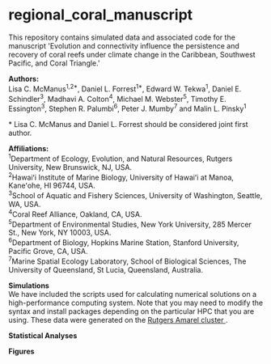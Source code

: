 # regional_coral_manuscript

This repository contains simulated data and associated code for the manuscript 'Evolution and connectivity influence the persistence and recovery of coral reefs under climate change in the Caribbean, Southwest Pacific, and Coral Triangle.'

**Authors:**   
Lisa C. McManus<sup>1,2*</sup>, Daniel L. Forrest<sup>1*</sup>, Edward W. Tekwa<sup>1</sup>, Daniel E. Schindler<sup>3</sup>, Madhavi A. Colton<sup>4</sup>, Michael M. Webster<sup>5</sup>, Timothy E. Essington<sup>3</sup>, Stephen R. Palumbi<sup>6</sup>, Peter J. Mumby<sup>7</sup> and Malin L. Pinsky<sup>1</sup>

\* Lisa C. McManus and Daniel L. Forrest should be considered joint first author.

**Affiliations:**  
<sup>1</sup>Department of Ecology, Evolution, and Natural Resources, Rutgers University, New Brunswick, NJ, USA. </br> 
<sup>2</sup>Hawaiʻi Institute of Marine Biology, University of Hawaiʻi at Manoa, Kaneʻohe, HI 96744, USA. </br>
<sup>3</sup>School of Aquatic and Fishery Sciences, University of Washington, Seattle, WA, USA.  </br>
<sup>4</sup>Coral Reef Alliance, Oakland, CA, USA.  </br>
<sup>5</sup>Department of Environmental Studies, New York University, 285 Mercer St., New York, NY 10003, USA. </br>
<sup>6</sup>Department of Biology, Hopkins Marine Station, Stanford University, Pacific Grove, CA, USA. </br>
<sup>7</sup>Marine Spatial Ecology Laboratory, School of Biological Sciences, The University of Queensland, St Lucia, Queensland, Australia.  

**Simulations**  
We have included the scripts used for calculating numerical solutions on a high-performance computing system. Note that you may need to modify the syntax and install packages depending on the particular HPC that you are using. These data were generated on the <a href='https://oarc.rutgers.edu/resources/amarel/'>Rutgers Amarel cluster </a>.

**Statistical Analyses**  

**Figures**  
